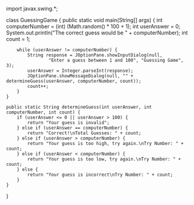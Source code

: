 import javax.swing.*;

class GuessingGame {
    public static void main(String[] args) {
        int computerNumber = (int) (Math.random() * 100 + 1);
        int userAnswer = 0;
        System.out.println("The correct guess would be " + computerNumber);
        int count = 1;

        while (userAnswer != computerNumber) {
            String response = JOptionPane.showInputDialog(null,
                    "Enter a guess between 1 and 100", "Guessing Game", 3);
            userAnswer = Integer.parseInt(response);
            JOptionPane.showMessageDialog(null, "" + determineGuess(userAnswer, computerNumber, count));
            count++;
        }
    }

    public static String determineGuess(int userAnswer, int computerNumber, int count) {
        if (userAnswer <= 0 || userAnswer > 100) {
            return "Your guess is invalid";
        } else if (userAnswer == computerNumber) {
            return "Correct!\nTotal Guesses: " + count;
        } else if (userAnswer > computerNumber) {
            return "Your guess is too high, try again.\nTry Number: " + count;
        } else if (userAnswer < computerNumber) {
            return "Your guess is too low, try again.\nTry Number: " + count;
        } else {
            return "Your guess is incorrect\nTry Number: " + count;
        }
    }
}
